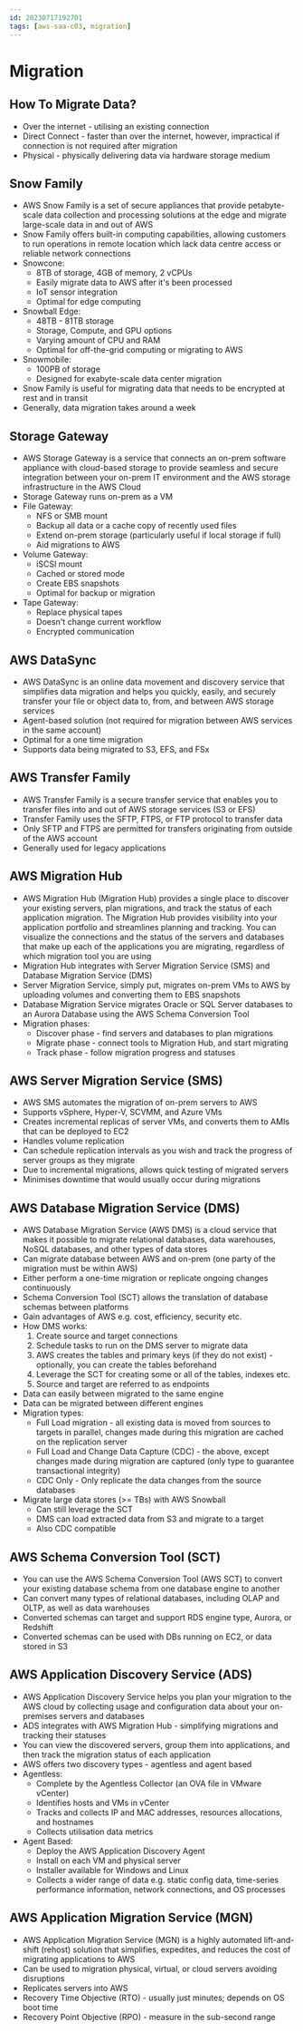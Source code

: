 ```yaml
---
id: 20230717192701
tags: [aws-saa-c03, migration]
---
```


# Migration

## How To Migrate Data?

* Over the internet - utilising an existing connection
* Direct Connect - faster than over the internet, however, impractical
  if connection is not required after migration
* Physical - physically delivering data via hardware storage medium

## Snow Family

* AWS Snow Family is a set of secure appliances that provide
  petabyte-scale data collection and processing solutions at the edge
  and migrate large-scale data in and out of AWS
* Snow Family offers built-in computing capabilities, allowing customers
  to run operations in remote location which lack data centre access or
  reliable network connections
* Snowcone:
  * 8TB of storage, 4GB of memory, 2 vCPUs
  * Easily migrate data to AWS after it's been processed
  * IoT sensor integration
  * Optimal for edge computing
* Snowball Edge:
  * 48TB - 81TB storage
  * Storage, Compute, and GPU options
  * Varying amount of CPU and RAM
  * Optimal for off-the-grid computing or migrating to AWS
* Snowmobile:
  * 100PB of storage
  * Designed for exabyte-scale data center migration
* Snow Family is useful for migrating data that needs to be encrypted at
  rest and in transit
* Generally, data migration takes around a week

## Storage Gateway

* AWS Storage Gateway is a service that connects an on-prem software
  appliance with cloud-based storage to provide seamless and secure
  integration between your on-prem IT environment and the AWS storage
  infrastructure in the AWS Cloud
* Storage Gateway runs on-prem as a VM
* File Gateway:
  * NFS or SMB mount
  * Backup all data or a cache copy of recently used files
  * Extend on-prem storage (particularly useful if local storage if
    full)
  * Aid migrations to AWS
* Volume Gateway:
  * iSCSI mount
  * Cached or stored mode
  * Create EBS snapshots
  * Optimal for backup or migration
* Tape Gateway:
  * Replace physical tapes
  * Doesn't change current workflow
  * Encrypted communication

## AWS DataSync

* AWS DataSync is an online data movement and discovery service that
  simplifies data migration and helps you quickly, easily, and securely
  transfer your file or object data to, from, and between AWS storage
  services
* Agent-based solution (not required for migration between AWS services
  in the same account)
* Optimal for a one time migration
* Supports data being migrated to S3, EFS, and FSx

## AWS Transfer Family

* AWS Transfer Family is a secure transfer service that enables you to
  transfer files into and out of AWS storage services (S3 or EFS)
* Transfer Family uses the SFTP, FTPS, or FTP protocol to transfer data
* Only SFTP and FTPS are permitted for transfers originating from
  outside of the AWS account
* Generally used for legacy applications

## AWS Migration Hub

* AWS Migration Hub (Migration Hub) provides a single place to discover
  your existing servers, plan migrations, and track the status of each
  application migration. The Migration Hub provides visibility into your
  application portfolio and streamlines planning and tracking. You can
  visualize the connections and the status of the servers and databases
  that make up each of the applications you are migrating, regardless of
  which migration tool you are using
* Migration Hub integrates with Server Migration Service (SMS) and
  Database Migration Service (DMS)
* Server Migration Service, simply put, migrates on-prem VMs to AWS by
  uploading volumes and converting them to EBS snapshots
* Database Migration Service migrates Oracle or SQL Server databases to
  an Aurora Database using the AWS Schema Conversion Tool
* Migration phases:
  * Discover phase - find servers and databases to plan migrations
  * Migrate phase - connect tools to Migration Hub, and start migrating
  * Track phase - follow migration progress and statuses

## AWS Server Migration Service (SMS)

* AWS SMS automates the migration of on-prem servers to AWS
* Supports vSphere, Hyper-V, SCVMM, and Azure VMs
* Creates incremental replicas of server VMs, and converts them to AMIs
  that can be deployed to EC2
* Handles volume replication
* Can schedule replication intervals as you wish and track the progress
  of server groups as they migrate
* Due to incremental migrations, allows quick testing of migrated
  servers
* Minimises downtime that would usually occur during migrations

## AWS Database Migration Service (DMS)

* AWS Database Migration Service (AWS DMS) is a cloud service that makes
  it possible to migrate relational databases, data warehouses, NoSQL
  databases, and other types of data stores
* Can migrate database between AWS and on-prem (one party of the
  migration must be within AWS)
* Either perform a one-time migration or replicate ongoing changes
  continuously
* Schema Conversion Tool (SCT) allows the translation of database
  schemas between platforms
* Gain advantages of AWS e.g. cost, efficiency, security etc.
* How DMS works:
  1. Create source and target connections
  1. Schedule tasks to run on the DMS server to migrate data
  1. AWS creates the tables and primary keys (if they do not exist) -
     optionally, you can create the tables beforehand
  1. Leverage the SCT for creating some or all of the tables, indexes
     etc.
  1. Source and target are referred to as endpoints
* Data can easily between migrated to the same engine
* Data can be migrated between different engines
* Migration types:
  * Full Load migration - all existing data is moved from sources to
    targets in parallel, changes made during this migration are cached on
    the replication server
  * Full Load and Change Data Capture (CDC) - the above, except changes
    made during migration are captured (only type to guarantee
    transactional integrity)
  * CDC Only - Only replicate the data changes from the source databases
* Migrate large data stores (>= TBs) with AWS Snowball
  * Can still leverage the SCT
  * DMS can load extracted data from S3 and migrate to a target
  * Also CDC compatible

## AWS Schema Conversion Tool (SCT)

* You can use the AWS Schema Conversion Tool (AWS SCT) to convert your
  existing database schema from one database engine to another
* Can convert many types of relational databases, including OLAP and
  OLTP, as well as data warehouses
* Converted schemas can target and support RDS engine type, Aurora, or
  Redshift
* Converted schemas can be used with DBs running on EC2, or data stored
  in S3

## AWS Application Discovery Service (ADS)

* AWS Application Discovery Service helps you plan your migration to the
  AWS cloud by collecting usage and configuration data about your
  on-premises servers and databases
* ADS integrates with AWS Migration Hub - simplifying migrations and
  tracking their statuses
* You can view the discovered servers, group them into applications, and
  then track the migration status of each application
* AWS offers two discovery types - agentless and agent based
* Agentless:
  * Complete by the Agentless Collector (an OVA file in VMware vCenter)
  * Identifies hosts and VMs in vCenter
  * Tracks and collects IP and MAC addresses, resources allocations, and
    hostnames
  * Collects utilisation data metrics
* Agent Based:
  * Deploy the AWS Application Discovery Agent
  * Install on each VM and physical server
  * Installer available for Windows and Linux
  * Collects a wider range of data e.g. static config data, time-series
    performance information, network connections, and OS processes

## AWS Application Migration Service (MGN)

* AWS Application Migration Service (MGN) is a highly automated
  lift-and-shift (rehost) solution that simplifies, expedites, and
  reduces the cost of migrating applications to AWS
* Can be used to migration physical, virtual, or cloud servers avoiding
  disruptions
* Replicates servers into AWS
* Recovery Time Objective (RTO) - usually just minutes; depends on OS
  boot time
* Recovery Point Objective (RPO) - measure in the sub-second range
